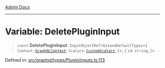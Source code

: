 [Admin Docs](/)

***

# Variable: DeletePluginInput

> `const` **DeletePluginInput**: `InputObjectRef`\<`ExtendDefaultTypes`\<\{ `Context`: [`GraphQLContext`](../../../../context/type-aliases/GraphQLContext.md); `Scalars`: [`CustomScalars`](../../../../scalars/type-aliases/CustomScalars.md); \}\>, \{ `id`: `string`; \}\>

Defined in: [src/graphql/types/Plugin/inputs.ts:113](https://github.com/Sourya07/talawa-api/blob/cfbd515d04ffba748b09232a33807f1845dd1878/src/graphql/types/Plugin/inputs.ts#L113)
